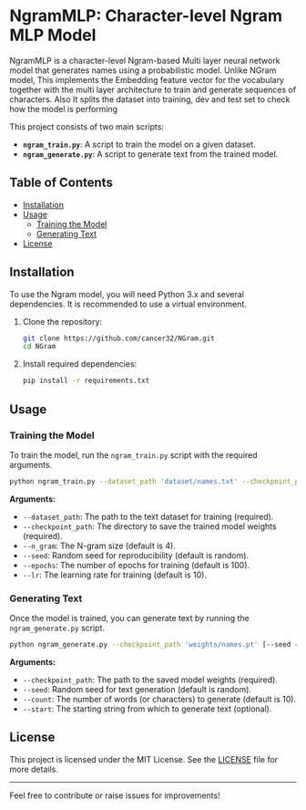 # NgramMLP: Character-level Ngram MLP Model

NgramMLP is a character-level Ngram-based Multi layer neural network model that generates names using a probabilistic model. Unlike NGram model, This implements the Embedding feature vector for the vocabulary together with the multi layer architecture to train and generate sequences of characters. Also It splits the dataset into training, dev and test set to check how the model is performing

This project consists of two main scripts:

- **`ngram_train.py`**: A script to train the model on a given dataset.
- **`ngram_generate.py`**: A script to generate text from the trained model.

## Table of Contents
- [Installation](#installation)
- [Usage](#usage)
  - [Training the Model](#training-the-model)
  - [Generating Text](#generating-text)
- [License](#license)

## Installation

To use the Ngram model, you will need Python 3.x and several dependencies. It is recommended to use a virtual environment.

1. Clone the repository:
   ```bash
   git clone https://github.com/cancer32/NGram.git
   cd NGram
   ```

2. Install required dependencies:
   ```bash
   pip install -r requirements.txt
   ```

## Usage

### Training the Model

To train the model, run the `ngram_train.py` script with the required arguments.

```bash
python ngram_train.py --dataset_path 'dataset/names.txt' --checkpoint_path 'weights/names.pt' [--n_gram <n>] [--seed <random_seed>] [--epochs <epochs>] [--lr <learning_rate>]
```

**Arguments:**
- `--dataset_path`: The path to the text dataset for training (required).
- `--checkpoint_path`: The directory to save the trained model weights (required).
- `--n_gram`: The N-gram size (default is 4).
- `--seed`: Random seed for reproducibility (default is random).
- `--epochs`: The number of epochs for training (default is 100).
- `--lr`: The learning rate for training (default is 10).


### Generating Text

Once the model is trained, you can generate text by running the `ngram_generate.py` script.

```bash
python ngram_generate.py --checkpoint_path 'weights/names.pt' [--seed <random_seed>] [--count <num_words>] [--start <start_string>]
```

**Arguments:**
- `--checkpoint_path`: The path to the saved model weights (required).
- `--seed`: Random seed for text generation (default is random).
- `--count`: The number of words (or characters) to generate (default is 10).
- `--start`: The starting string from which to generate text (optional).


## License

This project is licensed under the MIT License. See the [LICENSE](LICENSE) file for more details.

---

Feel free to contribute or raise issues for improvements!